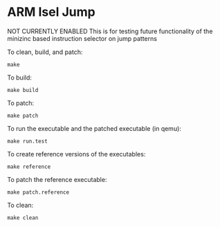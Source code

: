 # ARM Isel Jump


NOT CURRENTLY ENABLED
This is for testing future functionality of the minizinc based instruction selector on jump patterns

To clean, build, and patch:

    make

To build:

    make build

To patch:

    make patch

To run the executable and the patched executable (in qemu):

    make run.test

To create reference versions of the executables:

    make reference

To patch the reference executable:

    make patch.reference

To clean:

    make clean
